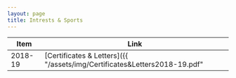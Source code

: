 ```yaml
---
layout: page
title: Intrests & Sports
---
```

| Item | Link |
| ---- | ---- |
| 2018-19 | [Certificates & Letters]({{ "/assets/img/Certificates&Letters2018-19.pdf" | relative_url }}) |
